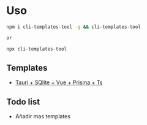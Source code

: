 # Uso

```bash
npm i cli-templates-tool -g && cli-templates-tool

or

npx cli-templates-tool
```

## Templates

-   [Tauri + SQlite + Vue + Prisma + Ts](https://github.com/Wysted/Template-Tauri-SQLite-Prisma-Vue)

## Todo list

-   Añadir mas templates
